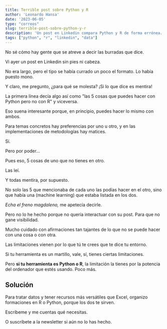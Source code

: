 ```yaml
---
title: Terrible post sobre Python y R
author: 'Leonardo Hansa'
date: '2023-06-05'
type: "correos"
slug: terrible-post-sobre-python-y-r
description: 'Un post en Linkedin compara Python y R de forma errónea. Aquí te cuento por qué.'
tags: ["python", "r", "linkedin", "data"]
---
```


No sé cómo hay gente que se atreve a decir las burradas que dice.

Vi ayer un post en Linkedin sin pies ni cabeza.

No era largo, pero el tipo se había currado un poco el formato. Lo había puesto mono.

Y claro, me pregunto, ¿para qué se molesta? ¡Si lo que dice es mentira!


La primera línea decía algo así como "las 5 cosas que puedes hacer con Python pero no con R" y viceversa.

Eso suena interesante porque, en principio, puedes hacer lo mismo con ambos.

Para temas concretos hay preferencias por uno u otro, y en las implementaciones de metodologías hay matices.

Sí.

Pero por poder...

Pues eso, 5 cosas de uno que no tienes en otro.

Las leí.

Y todas mentira, por supuesto.

No solo las 5 que mencionaba de cada uno las podías hacer en el otro, sino que había una (machine learning) que estaba listada en los dos.

_Echa el freno magdaleno,_ me apetecía decirle.

Pero no lo he hecho porque no quería interactuar con su post. Para que no gane visibilidad.


Mucho cuidado con afirmaciones tan tajantes de lo que no se puede hacer con una cosa o con otra.

Las limitaciones vienen por lo que tú te crees que te dice tu entorno.

Si tu herramienta es un martillo, vale, sí, tienes ciertas limitaciones.

Pero **si tu herramienta es Python o R**, la limitación la tienes por la potencia del ordenador que estés usando. Poco más.


## Solución


Para tratar datos y tener recursos más versátiles que Excel, organizo formaciones en R o Python, porque los dos te sirven.

Escríbeme y me cuentas qué necesitas.

O suscríbete a la newsletter si aún no lo has hecho.

